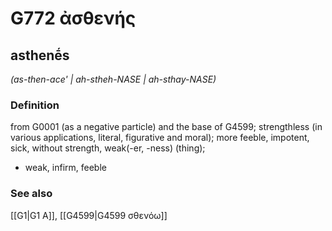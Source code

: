 # G772 ἀσθενής

## asthenḗs

_(as-then-ace' | ah-stheh-NASE | ah-sthay-NASE)_

### Definition

from G0001 (as a negative particle) and the base of G4599; strengthless (in various applications, literal, figurative and moral); more feeble, impotent, sick, without strength, weak(-er, -ness) (thing); 

- weak, infirm, feeble

### See also

[[G1|G1 Α]], [[G4599|G4599 σθενόω]]
